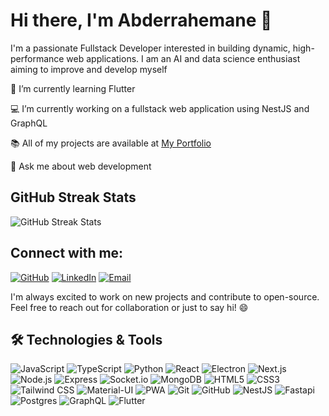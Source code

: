 # Hi there, I'm Abderrahemane 👋

I'm a passionate Fullstack Developer interested in building dynamic, high-performance web applications. I am  an AI and data science enthusiast aiming to improve and develop myself 
<!--
## 🔧 Technologies & Tools

### Frontend
- **Languages:** JavaScript (ES6+),TypeScript, HTML5, CSS3
- **Frameworks/Libraries:** React.js, Next.js
- **Styling:** Tailwind CSS, Material-UI

### Backend
- **Languages:** JavaScript (Node.js)
- **Frameworks:** Express.js, NestJS 
- **Real-time:** Socket.io
- **Databases:** MongoDB, Mongoose,Postgres

### Tools & Platforms
- **Version Control:** Git, GitHub
<!-- 
## 🚀 Projects

### [Project 1: E-commerce Platform](https://github.com/your-github-username/project-1)
A scalable e-commerce platform built with MERN stack and Next.js, featuring real-time notifications with Socket.io.

![E-commerce Platform](https://github.com/your-github-username/project-1/blob/main/screenshot.png)

**Technologies:** MongoDB, Express.js, React.js, Node.js, Socket.io, Tailwind CSS

### [Project 2: Social Media App](https://github.com/your-github-username/project-2)
A social media application with real-time chat, notifications, and user authentication using JWT.

![Social Media App](https://github.com/your-github-username/project-2/blob/main/screenshot.png)

**Technologies:** MongoDB, Express.js, React.js, Node.js, Socket.io, Material-UI

### [Project 3: Edu+ platform project](https://github.com/Abdousa23/Edu-plus)
An educational platform for my 2cp project with course publishing, offline mode, download courses option, payment method, built with Next.js and Express.js.

![Edu+](https://github.com/Abdousa23/Edu-plus/blob/main/screenshot.png)

**Technologies:** MongoDB, Express.js, React.js, Node.js, Cloudinary, PWA


## 📈 GitHub Stats

![Your GitHub Stats](https://github-readme-stats.vercel.app/api?username=Abdousa23&show_icons=true&hide_border=true&theme=radical)

---
-->

🚀 I’m currently learning Flutter

💻 I’m currently working on a fullstack web application using NestJS and GraphQL

📚 All of my projects are available at [My Portfolio](https://saabderrahemaneportfolio.vercel.app/)

💬 Ask me about web development
<!--
## GitHub Stats

![GitHub Stats](https://github-readme-stats.vercel.app/api?username=Abdousa23&show_icons=true&theme=radical)
-->
## GitHub Streak Stats

![GitHub Streak Stats](https://github-readme-streak-stats.herokuapp.com/?user=Abdousa23&theme=radical)

## Connect with me:
 [![GitHub](https://img.shields.io/badge/GitHub-100000?style=flat&logo=github&logoColor=white)](https://github.com/Abdousa23)
 [![LinkedIn](https://img.shields.io/badge/LinkedIn-0077B5?style=flat&logo=linkedin&logoColor=white)](https://www.linkedin.com/in/abderrahemane-sahki-a71a6224b/)
 [![Email](https://img.shields.io/badge/Email-D14836?style=flat&logo=gmail&logoColor=white)](mailto:a_sahki@estin.dz)

 
I'm always excited to work on new projects and contribute to open-source. Feel free to reach out for collaboration or just to say hi! 😄

## 🛠️ Technologies & Tools

![JavaScript](https://img.shields.io/badge/-JavaScript-black?style=flat-square&logo=javascript)
![TypeScript](https://img.shields.io/badge/-TypeScript-black?style=flat-square&logo=typescript)
![Python](https://img.shields.io/badge/-Python-black?style=flat-square&logo=python)
![React](https://img.shields.io/badge/-React-black?style=flat-square&logo=react)
![Electron](https://img.shields.io/badge/-Electron-black?style=flat-square&logo=electron)
![Next.js](https://img.shields.io/badge/-Next.js-black?style=flat-square&logo=next.js)
![Node.js](https://img.shields.io/badge/-Node.js-black?style=flat-square&logo=node.js)
![Express](https://img.shields.io/badge/-Express-black?style=flat-square&logo=express)
![Socket.io](https://img.shields.io/badge/-Socket.io-black?style=flat-square&logo=socket.io)
![MongoDB](https://img.shields.io/badge/-MongoDB-black?style=flat-square&logo=mongodb)
![HTML5](https://img.shields.io/badge/-HTML5-black?style=flat-square&logo=html5)
![CSS3](https://img.shields.io/badge/-CSS3-black?style=flat-square&logo=css3)
![Tailwind CSS](https://img.shields.io/badge/-Tailwind%20CSS-black?style=flat-square&logo=tailwind-css)
![Material-UI](https://img.shields.io/badge/-Material--UI-black?style=flat-square&logo=material-ui)
![PWA](https://img.shields.io/badge/-PWA-black?style=flat-square&logo=pwa)
![Git](https://img.shields.io/badge/-Git-black?style=flat-square&logo=git)
![GitHub](https://img.shields.io/badge/-GitHub-black?style=flat-square&logo=github)
![NestJS](https://img.shields.io/badge/-nestjs-red?style=flat-square&logo=nestjs)
![Fastapi](https://img.shields.io/badge/-fastapi-black?style=flat-square&logo=fastapi)
![Postgres](https://img.shields.io/badge/-postgres-black?style=flat-square&logo=postgresql)
![GraphQL](https://img.shields.io/badge/-graphql-black?style=flat-square&logo=graphql)
![Flutter](https://img.shields.io/badge/-flutter-blue?style=flat-square&logo=flutter)

